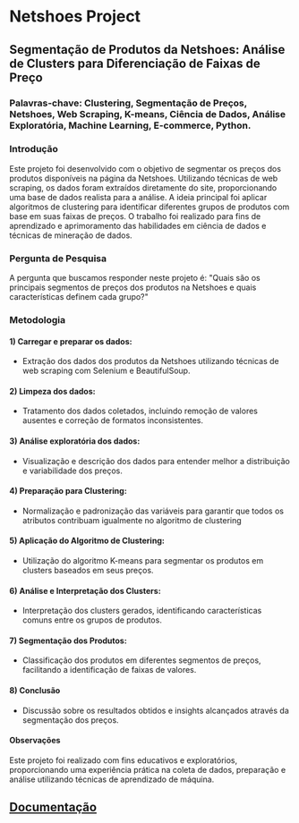# Netshoes Project

## Segmentação de Produtos da Netshoes: Análise de Clusters para Diferenciação de Faixas de Preço 

### Palavras-chave: Clustering, Segmentação de Preços, Netshoes, Web Scraping, K-means, Ciência de Dados, Análise Exploratória, Machine Learning, E-commerce, Python.

### Introdução
Este projeto foi desenvolvido com o objetivo de segmentar os preços dos produtos disponíveis na página da Netshoes. Utilizando técnicas de web scraping, os dados foram extraídos diretamente do site, proporcionando uma base de dados realista para a análise. A ideia principal foi aplicar algoritmos de clustering para identificar diferentes grupos de produtos com base em suas faixas de preços. O trabalho foi realizado para fins de aprendizado e aprimoramento das habilidades em ciência de dados e técnicas de mineração de dados.

### Pergunta de Pesquisa
A pergunta que buscamos responder neste projeto é: "Quais são os principais segmentos de preços dos produtos na Netshoes e quais características definem cada grupo?"

### Metodologia
 #### 1) Carregar e preparar os dados:
  - Extração dos dados dos produtos da Netshoes utilizando técnicas de web scraping com Selenium e BeautifulSoup.
 
 #### 2) Limpeza dos dados:
  - Tratamento dos dados coletados, incluindo remoção de valores ausentes e correção de formatos inconsistentes.
  
#### 3) Análise exploratória dos dados:
  - Visualização e descrição dos dados para entender melhor a distribuição e variabilidade dos preços.

#### 4) Preparação para Clustering:
  - Normalização e padronização das variáveis para garantir que todos os atributos contribuam igualmente no algoritmo de clustering

#### 5) Aplicação do Algoritmo de Clustering:
  - Utilização do algoritmo K-means para segmentar os produtos em clusters baseados em seus preços.

#### 6) Análise e Interpretação dos Clusters:
  - Interpretação dos clusters gerados, identificando características comuns entre os grupos de produtos.

#### 7) Segmentação dos Produtos: 
  - Classificação dos produtos em diferentes segmentos de preços, facilitando a identificação de faixas de valores.

#### 8) Conclusão
- Discussão sobre os resultados obtidos e insights alcançados através da segmentação dos preços.

#### Observações
Este projeto foi realizado com fins educativos e exploratórios, proporcionando uma experiência prática na coleta de dados, preparação e análise utilizando técnicas de aprendizado de máquina.

## [Documentação](https://github.com/GislaineMartins/Projeto_Netshoes/wiki/Segmenta%C3%A7%C3%A3o-de-Produtos-da-Netshoes:-An%C3%A1lise-de-Clusters-para-Diferencia%C3%A7%C3%A3o-de-Faixas-de-Pre%C3%A7o)

